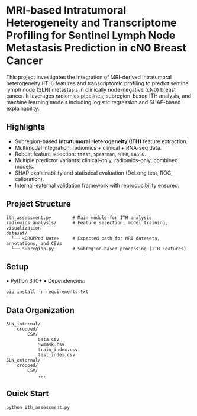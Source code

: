 # MRI-based Intratumoral Heterogeneity and Transcriptome Profiling for Sentinel Lymph Node Metastasis Prediction in cN0 Breast Cancer

This project investigates the integration of MRI-derived intratumoral heterogeneity (ITH) features and transcriptomic profiling to predict sentinel lymph node (SLN) metastasis in clinically node-negative (cN0) breast cancer. It leverages radiomics pipelines, subregion-based ITH analysis, and machine learning models including logistic regression and SHAP-based explainability.

## Highlights

- Subregion-based **Intratumoral Heterogeneity (ITH)** feature extraction.
- Multimodal integration: radiomics + clinical + RNA-seq data.
- Robust feature selection: `ttest`, `Spearman`, `MRMR`, `LASSO`.
- Multiple predictor variants: clinical-only, radiomics-only, combined models.
- SHAP explainability and statistical evaluation (DeLong test, ROC, calibration).
- Internal-external validation framework with reproducibility ensured.

## Project Structure

```plaintext
ith_assessment.py        # Main module for ITH analysis
radiomics_analysis/      # Feature selection, model training, visualization
dataset/
  └── <CROPPed Data>     # Expected path for MRI datasets, annotations, and CSVs
  └── subregion.py       # Subregion-based processing (ITH Features)
```

## Setup
•	Python 3.10+
•	Dependencies:
```python
pip install -r requirements.txt
```

## Data Organization
```plaintext
SLN_internal/
    cropped/
        CSV/
            data.csv
            SVmask.csv
            train_index.csv
            test_index.csv
SLN_external/
    cropped/
        CSV/
            ...
```

## Quick Start
```python
python ith_assessment.py
```
